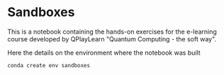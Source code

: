 # Sandboxes

This is a notebook containing the hands-on exercises for the e-learning course developed by QPlayLearn "Quantum Computing - the soft way".

Here the details on the environment where the notebook was built

```bash
conda create env sandboxes

```


